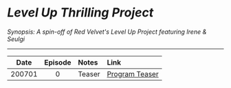 # _Level Up Thrilling Project_

_Synopsis: A spin-off of Red Velvet's Level Up Project featuring Irene & Seulgi_

___
|  Date  | Episode | Notes  | Link                                           |
|:------:|:-------:|:-------|:-----------------------------------------------|
| 200701 |    0    | Teaser | [Program Teaser](https://youtu.be/Soxv8mHcWYM) |